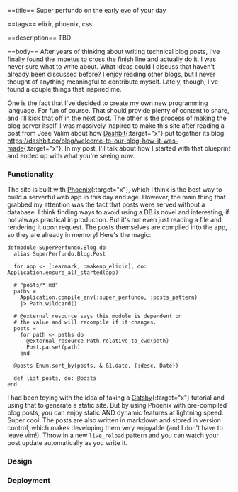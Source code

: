 ==title==
Super perfundo on the early eve of your day

==tags==
elixir, phoenix, css

==description==
TBD

==body==
After years of thinking about writing technical blog posts, I've finally found 
the impetus to cross the finish line and actually do it. I was never sure what 
to write about. What ideas could I discuss that haven't already been discussed 
before? I enjoy reading other blogs, but I never thought of anything meaningful 
to contribute myself. Lately, though, I've found a couple things that inspired me. 

One is the fact that I've decided to create my own new programming language. 
For fun of course. That should provide plenty of content to share, and I'll kick
that off in the next post. The other is the process of making the blog server itself.
I was massively inspired to make this site after reading a post from José Valim
about how [Dashbit](https://dashbit.co){:target="x"} put together its blog: 
<https://dashbit.co/blog/welcome-to-our-blog-how-it-was-made>{:target="x"}.
In my post, I'll talk about how I started with that blueprint and ended up with
what you're seeing now.

### Functionality
The site is built with [Phoenix](https://www.phoenixframework.org/){:target="x"}, 
which I think is the best way to build a serverful web app in this day and age. 
However, the main thing that grabbed my attention was the fact that posts were 
served without a database. I think finding ways to avoid 
using a DB is novel and interesting, if not always practical in production. 
But it's not even just reading a file and rendering it upon request. The posts 
themselves are compiled into the app, so they are already in memory! Here's the
magic:
```
defmodule SuperPerfundo.Blog do
  alias SuperPerfundo.Blog.Post

  for app <- [:earmark, :makeup_elixir], do: Application.ensure_all_started(app)

  # "posts/*.md"
  paths =
    Application.compile_env(:super_perfundo, :posts_pattern)
    |> Path.wildcard()

  # @external_resource says this module is dependent on 
  # the value and will recompile if it changes.
  posts =
    for path <- paths do
      @external_resource Path.relative_to_cwd(path)
      Post.parse!(path)
    end

  @posts Enum.sort_by(posts, & &1.date, {:desc, Date})

  def list_posts, do: @posts
end
```

I had been toying with the idea of taking a [Gatsby](https://www.gatsbyjs.org/){:target="x"} tutorial and using that to generate a static site. But by using Phoenix with pre-compiled blog posts, you can enjoy static AND dynamic features at lightning speed.  Super cool. The posts are also written in markdown and stored in version control, which makes developing them very enjoyable (and I don't have to leave vim!). Throw in a new `live_reload` pattern and you can watch your post update automatically as you write it.

### Design

### Deployment
